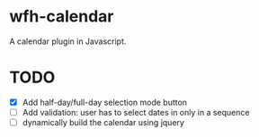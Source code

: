 # wfh-calendar

A calendar plugin in Javascript.

# TODO
- [x] Add half-day/full-day selection mode button
- [ ] Add validation: user has to select dates in only in a sequence
- [ ] dynamically build the calendar using jquery
